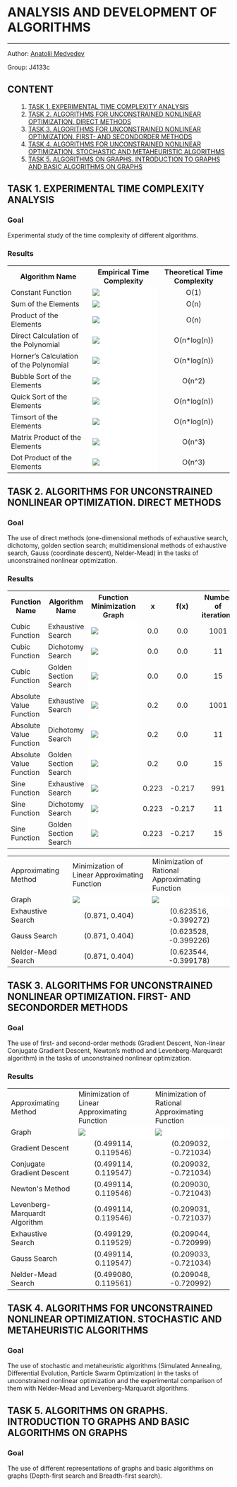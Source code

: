 <h1>ANALYSIS AND DEVELOPMENT OF ALGORITHMS</h1>
<hr></hr>

Author: <a href='https://github.com/mdvdv'>Anatolii Medvedev</a>

Group: J4133c

<a name='000'></a>
<h2>CONTENT</h2>

<ul>
    <ol type='1'>
    <li><a href='#001'>TASK 1. EXPERIMENTAL TIME COMPLEXITY ANALYSIS</a></li>
    <li><a href='#002'>TASK 2. ALGORITHMS FOR UNCONSTRAINED NONLINEAR OPTIMIZATION. DIRECT METHODS</a></li>
    <li><a href='#003'>TASK 3. ALGORITHMS FOR UNCONSTRAINED NONLINEAR OPTIMIZATION. FIRST- AND SECONDORDER METHODS</a></li>
    <li><a href='#004'>TASK 4. ALGORITHMS FOR UNCONSTRAINED NONLINEAR OPTIMIZATION. STOCHASTIC AND METAHEURISTIC ALGORITHMS</a></li>
    <li><a href='#005'>TASK 5. ALGORITHMS ON GRAPHS. INTRODUCTION TO GRAPHS AND BASIC ALGORITHMS ON GRAPHS</a></li>
    </ol>
</ul>

<a name='001'></a>
<h2>TASK 1. EXPERIMENTAL TIME COMPLEXITY ANALYSIS</h2>

<h3>Goal</h3>

Experimental study of the time complexity of different algorithms.

<h3>Results</h3>

<table>
<tr>
<th>Algorithm Name</th>
<th>Empirical Time Complexity</th>
<th>Theoretical Time Complexity</th>
</tr>
<tr>
<td>Constant Function</td>
<td bgcolor=white><img src='https://github.com/mdvdv/analysis-and-development-of-algorithms/blob/main/TASK%201.%20EXPERIMENTAL%20TIME%20COMPLEXITY%20ANALYSIS/images/constant_function.png'></td>
<td align='center'><formula>O(1)</formula></td>
</tr>
<tr>
<td>Sum of the Elements</td>
<td bgcolor=white><img src='https://github.com/mdvdv/analysis-and-development-of-algorithms/blob/main/TASK%201.%20EXPERIMENTAL%20TIME%20COMPLEXITY%20ANALYSIS/images/sum_function.png'></td>
<td align='center'><formula>O(n)</formula></td>
</tr>
<tr>
<td>Product of the Elements</td>
<td bgcolor=white><img src='https://github.com/mdvdv/analysis-and-development-of-algorithms/blob/main/TASK%201.%20EXPERIMENTAL%20TIME%20COMPLEXITY%20ANALYSIS/images/product_function.png'></td>
<td align='center'><formula>O(n)</formula></td>
</tr>
<tr>
<td>Direct Calculation of the Polynomial</td>
<td bgcolor=white><img src='https://github.com/mdvdv/analysis-and-development-of-algorithms/blob/main/TASK%201.%20EXPERIMENTAL%20TIME%20COMPLEXITY%20ANALYSIS/images/naive_function.png'></td>
<td align='center'><formula>O(n*log(n))</formula></td>
</tr>
<tr>
<td>Horner’s Calculation of the Polynomial</td>
<td bgcolor=white><img src='https://github.com/mdvdv/analysis-and-development-of-algorithms/blob/main/TASK%201.%20EXPERIMENTAL%20TIME%20COMPLEXITY%20ANALYSIS/images/horner_function.png'></td>
<td align='center'><formula>O(n*log(n))</formula></td>
</tr>
<tr>
<td>Bubble Sort of the Elements</td>
<td bgcolor=white><img src='https://github.com/mdvdv/analysis-and-development-of-algorithms/blob/main/TASK%201.%20EXPERIMENTAL%20TIME%20COMPLEXITY%20ANALYSIS/images/bubblesort_function.png'></td>
<td align='center'><formula>O(n^2)</formula></td>
</tr>
<tr>
<td>Quick Sort of the Elements</td>
<td bgcolor=white><img src='https://github.com/mdvdv/analysis-and-development-of-algorithms/blob/main/TASK%201.%20EXPERIMENTAL%20TIME%20COMPLEXITY%20ANALYSIS/images/quicksort_function.png'></td>
<td align='center'><formula>O(n*log(n))</formula></td>
</tr>
<tr>
<td>Timsort of the Elements</td>
<td bgcolor=white><img src='https://github.com/mdvdv/analysis-and-development-of-algorithms/blob/main/TASK%201.%20EXPERIMENTAL%20TIME%20COMPLEXITY%20ANALYSIS/images/timsort_function.png'></td>
<td align='center'><formula>O(n*log(n))</formula></td>
</tr>
<tr>
<td>Matrix Product of the Elements</td>
<td bgcolor=white><img src='https://github.com/mdvdv/analysis-and-development-of-algorithms/blob/main/TASK%201.%20EXPERIMENTAL%20TIME%20COMPLEXITY%20ANALYSIS/images/matmul_function.png'></td>
<td align='center'><formula>O(n^3)</formula></td>
</tr>
<tr>
<td>Dot Product of the Elements</td>
<td bgcolor=white><img src='https://github.com/mdvdv/analysis-and-development-of-algorithms/blob/main/TASK%201.%20EXPERIMENTAL%20TIME%20COMPLEXITY%20ANALYSIS/images/dot_function.png'></td>
<td align='center'><formula>O(n^3)</formula></td>
</tr>
</table>

<a name='002'></a>
<h2>TASK 2. ALGORITHMS FOR UNCONSTRAINED NONLINEAR OPTIMIZATION. DIRECT METHODS</h2>

<h3>Goal</h3>

The use of direct methods (one-dimensional methods of exhaustive search, dichotomy, golden section search; multidimensional methods of exhaustive search, Gauss (coordinate descent), Nelder-Mead) in the tasks of unconstrained nonlinear optimization.

<h3>Results</h3>

<table>
<tr>
<th>Function Name</th>
<th>Algorithm Name</th>
<th>Function Minimization Graph</th>
<th>x</th>
<th>f(x)</th>
<th>Number of iterations</th>
</tr>
<tr>
<td>Cubic Function</td>
<td>Exhaustive Search</td>
<td bgcolor=white><img src='https://github.com/mdvdv/analysis-and-development-of-algorithms/blob/main/TASK%202.%20ALGORITHMS%20FOR%20UNCONSTRAINED%20NONLINEAR%20OPTIMIZATION.%20DIRECT%20METHODS/images/cubic_function.png'></td>
<td align='center'><formula>0.0</formula></td>
<td align='center'><formula>0.0</formula></td>
<td align='center'><formula>1001</formula></td>
</tr>
<tr>
<td>Cubic Function</td>
<td>Dichotomy Search</td>
<td bgcolor=white><img src='https://github.com/mdvdv/analysis-and-development-of-algorithms/blob/main/TASK%202.%20ALGORITHMS%20FOR%20UNCONSTRAINED%20NONLINEAR%20OPTIMIZATION.%20DIRECT%20METHODS/images/cubic_function.png'></td>
<td align='center'><formula>0.0</formula></td>
<td align='center'><formula>0.0</formula></td>
<td align='center'><formula>11</formula></td>
</tr>
<tr>
<td>Cubic Function</td>
<td>Golden Section Search</td>
<td bgcolor=white><img src='https://github.com/mdvdv/analysis-and-development-of-algorithms/blob/main/TASK%202.%20ALGORITHMS%20FOR%20UNCONSTRAINED%20NONLINEAR%20OPTIMIZATION.%20DIRECT%20METHODS/images/cubic_function.png'></td>
<td align='center'><formula>0.0</formula></td>
<td align='center'><formula>0.0</formula></td>
<td align='center'><formula>15</formula></td>
</tr>
<tr>
<td>Absolute Value Function</td>
<td>Exhaustive Search</td>
<td bgcolor=white><img src='https://github.com/mdvdv/analysis-and-development-of-algorithms/blob/main/TASK%202.%20ALGORITHMS%20FOR%20UNCONSTRAINED%20NONLINEAR%20OPTIMIZATION.%20DIRECT%20METHODS/images/absolute_function.png'></td>
<td align='center'><formula>0.2</formula></td>
<td align='center'><formula>0.0</formula></td>
<td align='center'><formula>1001</formula></td>
</tr>
<tr>
<td>Absolute Value Function</td>
<td>Dichotomy Search</td>
<td bgcolor=white><img src='https://github.com/mdvdv/analysis-and-development-of-algorithms/blob/main/TASK%202.%20ALGORITHMS%20FOR%20UNCONSTRAINED%20NONLINEAR%20OPTIMIZATION.%20DIRECT%20METHODS/images/absolute_function.png'></td>
<td align='center'><formula>0.2</formula></td>
<td align='center'><formula>0.0</formula></td>
<td align='center'><formula>11</formula></td>
</tr>
<tr>
<td>Absolute Value Function</td>
<td>Golden Section Search</td>
<td bgcolor=white><img src='https://github.com/mdvdv/analysis-and-development-of-algorithms/blob/main/TASK%202.%20ALGORITHMS%20FOR%20UNCONSTRAINED%20NONLINEAR%20OPTIMIZATION.%20DIRECT%20METHODS/images/absolute_function.png'></td>
<td align='center'><formula>0.2</formula></td>
<td align='center'><formula>0.0</formula></td>
<td align='center'><formula>15</formula></td>
</tr>
<tr>
<td>Sine Function</td>
<td>Exhaustive Search</td>
<td bgcolor=white><img src='https://github.com/mdvdv/analysis-and-development-of-algorithms/blob/main/TASK%202.%20ALGORITHMS%20FOR%20UNCONSTRAINED%20NONLINEAR%20OPTIMIZATION.%20DIRECT%20METHODS/images/sine_function.png'></td>
<td align='center'><formula>0.223</formula></td>
<td align='center'><formula>-0.217</formula></td>
<td align='center'><formula>991</formula></td>
</tr>
<tr>
<td>Sine Function</td>
<td>Dichotomy Search</td>
<td bgcolor=white><img src='https://github.com/mdvdv/analysis-and-development-of-algorithms/blob/main/TASK%202.%20ALGORITHMS%20FOR%20UNCONSTRAINED%20NONLINEAR%20OPTIMIZATION.%20DIRECT%20METHODS/images/sine_function.png'></td>
<td align='center'><formula>0.223</formula></td>
<td align='center'><formula>-0.217</formula></td>
<td align='center'><formula>11</formula></td>
</tr>
<tr>
<td>Sine Function</td>
<td>Golden Section Search</td>
<td bgcolor=white><img src='https://github.com/mdvdv/analysis-and-development-of-algorithms/blob/main/TASK%202.%20ALGORITHMS%20FOR%20UNCONSTRAINED%20NONLINEAR%20OPTIMIZATION.%20DIRECT%20METHODS/images/sine_function.png'></td>
<td align='center'><formula>0.223</formula></td>
<td align='center'><formula>-0.217</formula></td>
<td align='center'><formula>15</formula></td>
</tr>
</table>

<table>
<tr>
<td>Approximating Method</td>
<td>Minimization of Linear Approximating Function</td>
<td>Minimization of Rational Approximating Function</td>
</tr>
<tr>
<td>Graph</td>
<td bgcolor=white><img src='https://github.com/mdvdv/analysis-and-development-of-algorithms/blob/main/TASK%202.%20ALGORITHMS%20FOR%20UNCONSTRAINED%20NONLINEAR%20OPTIMIZATION.%20DIRECT%20METHODS/images/linear_approximant.png'></td>
<td bgcolor=white><img src='https://github.com/mdvdv/analysis-and-development-of-algorithms/blob/main/TASK%202.%20ALGORITHMS%20FOR%20UNCONSTRAINED%20NONLINEAR%20OPTIMIZATION.%20DIRECT%20METHODS/images/rational_approximant.png'></td>
</tr>
<tr>
<td><formula>Exhaustive Search</formula></td>
<td align='center'><formula>(0.871, 0.404)</formula></td>
<td align='center'><formula>(0.623516, -0.399272)</formula></td>
</tr>
<tr>
<td><formula>Gauss Search</formula></td>
<td align='center'><formula>(0.871, 0.404)</formula></td>
<td align='center'><formula>(0.623528, -0.399226)</formula></td>
</tr>
<tr>
<td><formula>Nelder-Mead Search</formula></td>
<td align='center'><formula>(0.871, 0.404)</formula></td>
<td align='center'><formula>(0.623544, -0.399178)</formula></td>
</tr>
</table>

<a name='003'></a>
<h2>TASK 3. ALGORITHMS FOR UNCONSTRAINED NONLINEAR OPTIMIZATION. FIRST- AND SECONDORDER METHODS</h2>

<h3>Goal</h3>

The use of first- and second-order methods (Gradient Descent, Non-linear Conjugate Gradient Descent, Newton’s method and Levenberg-Marquardt algorithm) in the tasks of unconstrained nonlinear optimization.

<h3>Results</h3>

<table>
<tr>
<td>Approximating Method</td>
<td>Minimization of Linear Approximating Function</td>
<td>Minimization of Rational Approximating Function</td>
</tr>
<tr>
<td>Graph</td>
<td bgcolor=white><img src='https://github.com/mdvdv/analysis-and-development-of-algorithms/blob/main/TASK%203.%20ALGORITHMS%20FOR%20UNCONSTRAINED%20NONLINEAR%20OPTIMIZATION.%20FIRST-%20AND%20SECONDORDER%20METHODS/images/linear_approximant.png'></td>
<td bgcolor=white><img src='https://github.com/mdvdv/analysis-and-development-of-algorithms/blob/main/TASK%203.%20ALGORITHMS%20FOR%20UNCONSTRAINED%20NONLINEAR%20OPTIMIZATION.%20FIRST-%20AND%20SECONDORDER%20METHODS/images/rational_approximant.png'></td>
</tr>
<tr>
<td><formula>Gradient Descent</formula></td>
<td align='center'><formula>(0.499114, 0.119546)</formula></td>
<td align='center'><formula>(0.209032, -0.721034)</formula></td>
</tr>
<tr>
<td><formula>Conjugate Gradient Descent</formula></td>
<td align='center'><formula>(0.499114, 0.119547)</formula></td>
<td align='center'><formula>(0.209032, -0.721034)</formula></td>
</tr>
<tr>
<td><formula>Newton's Method</formula></td>
<td align='center'><formula>(0.499114, 0.119546)</formula></td>
<td align='center'><formula>(0.209030, -0.721043)</formula></td>
</tr>
<tr>
<td><formula>Levenberg-Marquardt Algorithm</formula></td>
<td align='center'><formula>(0.499114, 0.119546)</formula></td>
<td align='center'><formula>(0.209031, -0.721037)</formula></td>
</tr>
<tr>
<td><formula>Exhaustive Search</formula></td>
<td align='center'><formula>(0.499129, 0.119529)</formula></td>
<td align='center'><formula>(0.209044, -0.720999)</formula></td>
</tr>
<tr>
<td><formula>Gauss Search</formula></td>
<td align='center'><formula>(0.499114, 0.119547)</formula></td>
<td align='center'><formula>(0.209033, -0.721034)</formula></td>
</tr>
<tr>
<td><formula>Nelder-Mead Search</formula></td>
<td align='center'><formula>(0.499080, 0.119561)</formula></td>
<td align='center'><formula>(0.209048, -0.720992)</formula></td>
</tr>
</table>

<a name='004'></a>
<h2>TASK 4. ALGORITHMS FOR UNCONSTRAINED NONLINEAR OPTIMIZATION. STOCHASTIC AND METAHEURISTIC ALGORITHMS</h2>

<h3>Goal</h3>

The use of stochastic and metaheuristic algorithms (Simulated Annealing, Differential Evolution, Particle Swarm Optimization) in the tasks of unconstrained nonlinear optimization and the experimental comparison of them with Nelder-Mead and Levenberg-Marquardt algorithms.

<a name='005'></a>
<h2>TASK 5. ALGORITHMS ON GRAPHS. INTRODUCTION TO GRAPHS AND BASIC ALGORITHMS ON GRAPHS</h2>

<h3>Goal</h3>

The use of different representations of graphs and basic algorithms on graphs (Depth-first search and Breadth-first search).